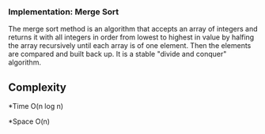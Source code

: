 ### Implementation: Merge Sort

The merge sort method is an algorithm that accepts an array of integers and returns it with all integers in order from lowest to highest in value by halfing the array recursively until each array is of one element. Then the elements are compared and built back up. It is a stable "divide and conquer" algorithm.

## Complexity 

*Time O(n log n) 

*Space O(n)
